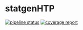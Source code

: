 # statgenHTP

<!-- badges: start -->
[![pipeline status](https://git.wur.nl/rossu027/statgenHTP/badges/master/pipeline.svg)](https://git.wur.nl/rossu027/statgenHTP/commits/master)
[![coverage report](https://git.wur.nl/rossu027/statgenHTP/badges/master/coverage.svg)](https://git.wur.nl/rossu027/statgenHTP/commits/master)
<!-- badges: end -->



